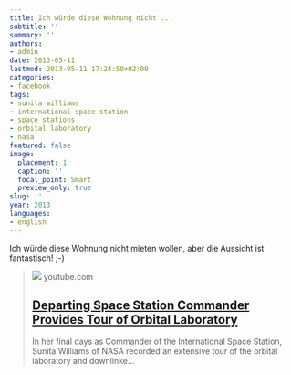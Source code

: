 ```yaml
---
title: Ich würde diese Wohnung nicht ...
subtitle: ''
summary: ''
authors:
- admin
date: 2013-05-11
lastmod: 2013-05-11 17:24:50+02:00
categories:
- facebook
tags:
- sunita williams
- international space station
- space stations
- orbital laboratory
- nasa
featured: false
image:
  placement: 1
  caption: ''
  focal_point: Smart
  preview_only: true
slug: ''
year: 2013
languages:
- english
---
```


Ich würde diese Wohnung nicht mieten wollen, aber die Aussicht ist fantastisch! ;-)
> [![](https://i.ytimg.com/vi/doN4t5NKW-k/maxresdefault.jpg)](https://www.youtube.com/watch?v=doN4t5NKW-k)
> youtube.com
> ## [Departing Space Station Commander Provides Tour of Orbital Laboratory](https://www.youtube.com/watch?v=doN4t5NKW-k)
>
>In her final days as Commander of the International Space Station, Sunita Williams of NASA recorded an extensive tour of the orbital laboratory and downlinke...